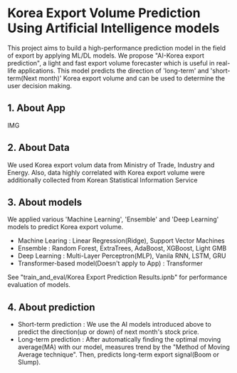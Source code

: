 # Korea Export Volume Prediction Using Artificial Intelligence models

This project aims to build a high-performance prediction model in the field of export by applying ML/DL models. We propose "AI-Korea export prediction", a light and fast export volume forecaster which is useful in real-life applications. This model predicts the direction of 'long-term' and 'short-term(Next month)' Korea export volume and can be used to determine the user decision making.

## 1. About App

 IMG
 

## 2. About Data

We used Korea export volum data from Ministry of Trade, Industry and Energy. Also, data highly correlated with Korea export volume were additionally collected from Korean Statistical Information Service

## 3. About models
We applied various 'Machine Learning', 'Ensemble' and 'Deep Learning' models to predict Korea export volume.

 - Machine Learing : Linear Regression(Ridge), Support Vector Machines
 - Ensemble : Random Forest, ExtraTrees, AdaBoost, XGBoost, Light GMB
 - Deep Learning : Multi-Layer Perceptron(MLP), Vanila RNN, LSTM, GRU
 - Transformer-based model(Doesn't apply to App) : Transformer

See "train_and_eval/Korea Export Prediction Results.ipnb" for performance evaluation of models.

## 4. About prediction

  - Short-term prediction : We use the AI models introduced above to predict the direction(up or down) of next month's stock price.
  - Long-term prediction : After automatically finding the optimal moving average(MA) with our model, measures trend by the "Method of Moving Average technique". Then, predicts long-term export signal(Boom or Slump).
